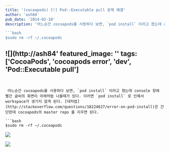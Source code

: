 ```yaml
---
title: '(cocoapods) [!] Pod::Executable pull 문제 해결'
author: 'ash84'
pub_date: '2014-02-10'
description: '어느순간 cocoapods를 사용하다 보면, `pod install` 이라고 쳤는데 console 창에 빨간 글씨의 화면이 아래처럼 나올때가 있다. 이러면 `pod install` 로 인해서 workspace가 생기지 않게 된다. [대처법](http://stackoverflow.com/questions/18224627/error-on-pod-install)은 간단한데 cocoapods의 master repo 를 지우면 된다.  

```bash
$sudo rm -rf ~/.cocoapods
``` 

![](http://ash84'
featured_image: ''
tags: ['CocoaPods', 'cocoapods error', 'dev', 'Pod::Executable pull']
---
```


 어느순간 cocoapods를 사용하다 보면, `pod install` 이라고 쳤는데 console 창에 빨간 글씨의 화면이 아래처럼 나올때가 있다. 이러면 `pod install` 로 인해서 workspace가 생기지 않게 된다. [대처법](http://stackoverflow.com/questions/18224627/error-on-pod-install)은 간단한데 cocoapods의 master repo 를 지우면 된다.  

```bash
$sudo rm -rf ~/.cocoapods
``` 

![](http://ash84.net/wp-content/uploads/1/cfile4.uf.23498E3B52F833890EC351.png)

![](http://ash84.net/wp-content/uploads/1/cfile2.uf.23083C3B52F83389324179.png)



